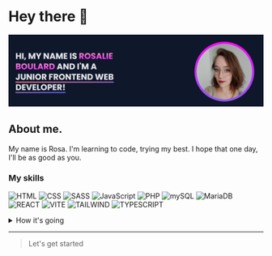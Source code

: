 # Hey there 👋

![screenshot Intro](https://github.com/RosaBld/RosaBld/blob/main/intro.png)

## About me.

My name is Rosa. I'm learning to code, trying my best.
I hope that one day, I'll be as good as you.

### My skills

![HTML](https://img.shields.io/badge/HTML5-E34F26?style=for-the-badge&logo=html5&logoColor=white)
![CSS](https://img.shields.io/badge/CSS3-1572B6?style=for-the-badge&logo=css3&logoColor=white)
![SASS](https://img.shields.io/badge/Sass-CC6699?style=for-the-badge&logo=sass&logoColor=white)
![JavaScript](https://img.shields.io/badge/JavaScript-323330?style=for-the-badge&logo=javascript&logoColor=F7DF1E)
![PHP](https://img.shields.io/badge/PHP-777BB4?style=for-the-badge&logo=php&logoColor=white)
![mySQL](https://img.shields.io/badge/MySQL-005C84?style=for-the-badge&logo=mysql&logoColor=white)
![MariaDB](https://img.shields.io/badge/MariaDB-003545?style=for-the-badge&logo=mariadb&logoColor=white)
![REACT](https://img.shields.io/badge/React-20232A?style=for-the-badge&logo=react&logoColor=61DAFB)
![VITE](https://img.shields.io/badge/Vite-B73BFE?style=for-the-badge&logo=vite&logoColor=FFD62E)
![TAILWIND](https://img.shields.io/badge/Tailwind_CSS-38B2AC?style=for-the-badge&logo=tailwind-css&logoColor=white)
![TYPESCRIPT](https://img.shields.io/badge/TypeScript-007ACC?style=for-the-badge&logo=typescript&logoColor=white)

<details>
  <summary>How it's going</summary>
  
  | Level         | Langages      |
  |--------------:|---------------|
  |Regular Use    | HTML5         |
  |Regular Use    | CSS3          |
  |Regular Use    | SASS          |
  |Regular Use    | Javascript    |
  |Occasional Use | PHP           |
  |Occasional Use | Maria DB      |
  |Occasional Use | PHPmyAdmin    |
  |Regular Use    | React         |
  |Regular Use    | Vite.JS       |
  |Learning       | Typescript    |
  |Learning       | Tailwind      |
  

</details>

---
> Let's get started


<!--
**RosaBld/RosaBld** is a ✨ _special_ ✨ repository because its `README.md` (this file) appears on your GitHub profile.

Here are some ideas to get you started:

- 🔭 I’m currently working on ...
- 🌱 I’m currently learning ...
- 👯 I’m looking to collaborate on ...
- 🤔 I’m looking for help with ...
- 💬 Ask me about ...
- 📫 How to reach me: ...
- 😄 Pronouns: ...
- ⚡ Fun fact: ...
-->
